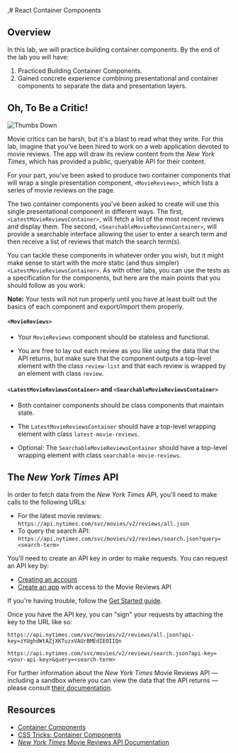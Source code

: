  ,# React Container Components

## Overview

In this lab, we will practice building container components. By the end of the
lab you will have:

1. Practiced Building Container Components.
2. Gained concrete experience combining presentational and container components to
separate the data and presentation layers.

## Oh, To Be a Critic!

![Thumbs Down](https://s3.amazonaws.com/ezmiller/public/images/thumbs-down-kevin.gif)

Movie critics can be harsh, but it's a blast to read what they write. For this
lab, imagine that you've been hired to work on a web application devoted to
movie reviews. The app will draw its review content from the _New York Times_,
which has provided a public, queryable API for their content.

For your part, you've been asked to produce two container components that will
wrap a single presentation component, `<MovieReviews>`, which lists a series of
movie reviews on the page.

The two container components you've been asked to create will use this single
presentational component in different ways. The first,
`<LatestMovieReviewsContainer>`, will fetch a list of the most recent reviews
and display them. The second, `<SearchableMovieReviewsContainer>`, will provide
a searchable interface allowing the user to enter a search term and then receive
a list of reviews that match the search term(s).

You can tackle these components in whatever order you wish, but it might make
sense to start with the more static (and thus simpler)
`<LatestMovieReviewsContainer>`. As with other labs, you can use the tests as a
specification for the components, but here are the main points that you should
follow as you work:

**Note:** Your tests will not run properly until you have at least built out the basics of each component and export/import them properly.

#### `<MovieReviews>`

* Your `MovieReviews` component should be stateless and functional.

* You are free to lay out each review as you like using the data that the API
returns, but make sure that the component outputs a top-level element with the
class `review-list` and that each review is wrapped by an element with class
`review`.

#### `<LatestMovieReviewsContainer>` and `<SearchableMovieReviewsContainer>`

* Both container components should be class components that maintain state.

* The `LatestMovieReviewsContainer` should have a top-level wrapping element with
class `latest-movie-reviews`.

* Optional: The `SearchableMovieReviewsContainer` should have a top-level wrapping element
with class `searchable-movie-reviews`.

## The _New York Times_ API

In order to fetch data from the _New York Times_ API, you'll need to make calls
to the following URLs:

* For the latest movie reviews: `https://api.nytimes.com/svc/movies/v2/reviews/all.json`
* To query the search API: `https://api.nytimes.com/svc/movies/v2/reviews/search.json?query=<search-term>`

You'll need to create an API key in order to make requests. You can request an
API key by:

* [Creating an account](https://developer.nytimes.com/accounts/create)
* [Create an app](https://developer.nytimes.com/my-apps) with access to the
  Movie Reviews API

If you're having trouble, follow the
[Get Started guide](https://developer.nytimes.com/get-started).

Once you have the API key, you can "sign" your requests by attaching the key to the
URL like so:

```
https://api.nytimes.com/svc/movies/v2/reviews/all.json?api-key=zYUghdWtAZjXKTuzxVAUrBMEdIEOIIQn
```

```
https://api.nytimes.com/svc/movies/v2/reviews/search.json?api-key=<your-api-key>&query=<search-term>
```

For further information about the _New York Times_ Movie Reviews API — including
a sandbox where you can view the data that the API returns — please consult
[their
documentation](https://developer.nytimes.com/docs/movie-reviews-api/1/overview).

## Resources

- [Container Components](https://medium.com/@learnreact/container-components-c0e67432e005#.2kd1wuyp4)
- [CSS Tricks: Container Components](https://css-tricks.com/learning-react-container-components/)
- [_New York Times_ Movie Reviews API Documentation](https://developer.nytimes.com/docs/movie-reviews-api/1/overview)
